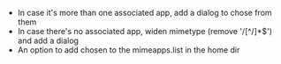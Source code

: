 * In case it's more than one associated app, add a dialog to chose from them
* In case there's no associated app, widen mimetype (remove '/[^/]\*$') and add a dialog
* An option to add chosen to the mimeapps.list in the home dir
